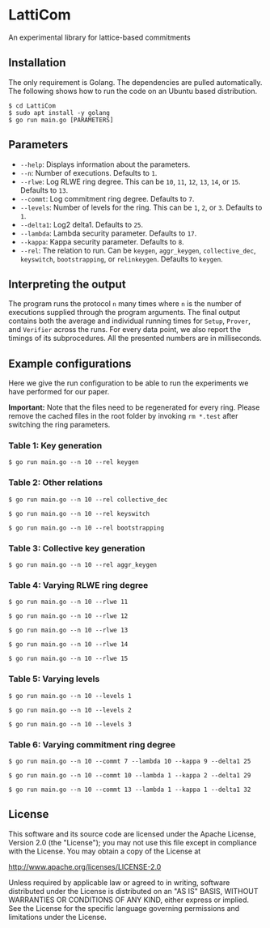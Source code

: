 # LattiCom
An experimental library for lattice-based commitments


## Installation
The only requirement is Golang. The dependencies are pulled automatically. The following shows how to run the code on an Ubuntu based distribution.
```shell
$ cd LattiCom
$ sudo apt install -y golang
$ go run main.go [PARAMETERS]
```

## Parameters
- `--help`: Displays information about the parameters.
- `--n`: Number of executions. Defaults to `1`.
- `--rlwe`: Log RLWE ring degree. This can be `10`, `11`, `12`, `13`, `14`, or `15`. Defaults to `13`.
- `--commt`: Log commitment ring degree. Defaults to `7`.
- `--levels`: Number of levels for the ring. This can be `1`, `2`, or `3`. Defaults to `1`.
- `--delta1`: Log2 delta1. Defaults to `25`.
- `--lambda`: Lambda security parameter. Defaults to `17`.
- `--kappa`: Kappa security parameter. Defaults to `8`.
- `--rel`: The relation to run. Can be `keygen`, `aggr_keygen`, `collective_dec`, `keyswitch`, `bootstrapping`, or `relinkeygen`. Defaults to `keygen`.

## Interpreting the output
The program runs the protocol `n` many times where `n` is the number of executions supplied through the program arguments.
The final output contains both the average and individual running times for `Setup`, `Prover`, and `Verifier` across the runs.
For every data point, we also report the timings of its subprocedures. All the presented numbers are in milliseconds.

## Example configurations
Here we give the run configuration to be able to run the experiments we have performed for our paper.

**Important:** Note that the files need to be regenerated for every ring. Please remove the cached files in the root
folder by invoking `rm *.test` after switching the ring parameters.
### Table 1: Key generation
```shell
$ go run main.go --n 10 --rel keygen
```
### Table 2: Other relations
```shell
$ go run main.go --n 10 --rel collective_dec
```
```shell
$ go run main.go --n 10 --rel keyswitch
```
```shell
$ go run main.go --n 10 --rel bootstrapping
```
### Table 3: Collective key generation
```shell
$ go run main.go --n 10 --rel aggr_keygen
```
### Table 4: Varying RLWE ring degree
```shell
$ go run main.go --n 10 --rlwe 11
```
```shell
$ go run main.go --n 10 --rlwe 12
```
```shell
$ go run main.go --n 10 --rlwe 13
```
```shell
$ go run main.go --n 10 --rlwe 14
```
```shell
$ go run main.go --n 10 --rlwe 15
```
### Table 5: Varying levels
```shell
$ go run main.go --n 10 --levels 1
```
```shell
$ go run main.go --n 10 --levels 2
```
```shell
$ go run main.go --n 10 --levels 3
```
### Table 6: Varying commitment ring degree
```shell
$ go run main.go --n 10 --commt 7 --lambda 10 --kappa 9 --delta1 25
```
```shell
$ go run main.go --n 10 --commt 10 --lambda 1 --kappa 2 --delta1 29
```
```shell
$ go run main.go --n 10 --commt 13 --lambda 1 --kappa 1 --delta1 32
```

## License
This software and its source code are licensed under the Apache License, Version 2.0 (the "License"); you may not use this file except in compliance with the License.
You may obtain a copy of the License at

   http://www.apache.org/licenses/LICENSE-2.0

Unless required by applicable law or agreed to in writing, software distributed under the License is distributed on an "AS IS" BASIS, WITHOUT WARRANTIES OR CONDITIONS OF ANY KIND, either express or implied. See the License for the specific language governing permissions and limitations under the License.

